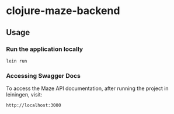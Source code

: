 # clojure-maze-backend

## Usage

### Run the application locally

`lein run`

### Accessing Swagger Docs

To access the Maze API documentation, after running the project in leiningen, visit:

`http://localhost:3000`

